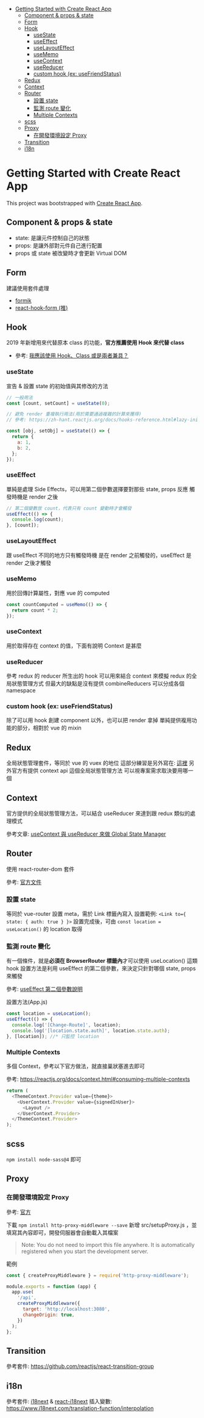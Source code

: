 - [Getting Started with Create React App](#getting-started-with-create-react-app)
  - [Component & props & state](#component--props--state)
  - [Form](#form)
  - [Hook](#hook)
    - [useState](#usestate)
    - [useEffect](#useeffect)
    - [useLayoutEffect](#uselayouteffect)
    - [useMemo](#usememo)
    - [useContext](#usecontext)
    - [useReducer](#usereducer)
    - [custom hook (ex: useFriendStatus)](#custom-hook-ex-usefriendstatus)
  - [Redux](#redux)
  - [Context](#context)
  - [Router](#router)
    - [設置 state](#設置-state)
    - [監測 route 變化](#監測-route-變化)
    - [Multiple Contexts](#multiple-contexts)
  - [scss](#scss)
  - [Proxy](#proxy)
    - [在開發環境設定 Proxy](#在開發環境設定-proxy)
  - [Transition](#transition)
  - [i18n](#i18n)

# Getting Started with Create React App

This project was bootstrapped with [Create React App](https://github.com/facebook/create-react-app).

## Component & props & state

- state: 是讓元件控制自己的狀態
- props: 是讓外部對元件自己進行配置
- props 或 state 被改變時才會更新 Virtual DOM

## Form

建議使用套件處理

- [formik](https://github.com/formium/formik)
- [react-hook-form (推)](https://github.com/react-hook-form/react-hook-form)

## Hook

2019 年新增用來代替原本 class 的功能，**官方推薦使用 Hook 來代替 class**

- 參考: [我應該使用 Hook、Class 或是兩者兼具？](https://zh-hant.reactjs.org/docs/hooks-faq.html#should-i-use-hooks-classes-or-a-mix-of-both)

### useState

宣告 & 設置 state 的初始值與其修改的方法

```js
// 一般用法
const [count, setCount] = useState(0);

// 避免 render 重複執行用法(用於需要通過複雜的計算來獲得)
// 參考: https://zh-hant.reactjs.org/docs/hooks-reference.html#lazy-initial-state

const [obj, setObj] = useState(() => {
  return {
    a: 1,
    b: 2,
  };
});
```

### useEffect

單純是處理 Side Effects，可以用第二個參數選擇要對那些 state, props 反應
觸發時機是 render 之後

```js
// 第二個變數放 count，代表只有 count 變動時才會觸發
useEffect(() => {
  console.log(count);
}, [count]);
```

### useLayoutEffect

跟 useEffect 不同的地方只有觸發時機
是在 render 之前觸發的，useEffect 是 render 之後才觸發

### useMemo

用於回傳計算屬性，對應 vue 的 computed

```js
const countComputed = useMemo(() => {
  return count * 2;
});
```

### useContext

用於取得存在 context 的值，下面有說明 Context 是甚麼

### useReducer

參考 redux 的 reducer 所生出的 hook
可以用來結合 context 來模擬 redux 的全局狀態管理方式
但最大的缺點是沒有提供 combineReducers 可以分成各個 namespace

### custom hook (ex: useFriendStatus)

除了可以用 hook 創建 component 以外，也可以把 render 拿掉
單純提供複用功能的部分，相對於 vue 的 mixin

## Redux

全局狀態管理套件，等同於 vue 的 vuex 的地位
這部分練習是另外寫在: [這裡](https://github.com/dingzhengru/react-redux-test)
另外官方有提供 context api 這個全局狀態管理方法
可以視專案需求取決要用哪一個

## Context

官方提供的全局狀態管理方法，可以結合 useReducer 來達到跟 redux 類似的處理模式

參考文章: [useContext 與 useReducer 來做 Global State Manager](https://whien.medium.com/%E9%80%8F%E9%81%8E-react-usecontext-%E8%88%87-usereducer-%E4%BE%86%E5%81%9A-global-state-manager-bed30fb1f08b)

## Router

使用 react-router-dom 套件

參考: [官方文件](https://reactrouter.com/web/guides/quick-start)

### 設置 state

等同於 vue-router 設置 meta，需於 Link 標籤內寫入
設置範例: `<Link to={ state: { auth: true } }>`
設置完成後，可由 `const location = useLocation()` 的 location 取得

### 監測 route 變化

有一個條件，就是**必須在 BrowserRouter 標籤內**才可以使用 useLocation() 這類 hook
設置方法是利用 useEffect 的第二個參數，來決定只針對哪個 state, props 來觸發

參考: [useEffect 第二個參數說明](https://zh-hant.reactjs.org/docs/hooks-effect.html#tip-optimizing-performance-by-skipping-effects)

設置方法(App.js)

```js
const location = useLocation();
useEffect(() => {
  console.log('[Change-Route]', location);
  console.log('[location.state.auth]', location.state.auth);
}, [location]); //* 只監控 location
```

### Multiple Contexts

多個 Context，參考以下官方做法，就直接巢狀塞進去即可

參考: https://reactjs.org/docs/context.html#consuming-multiple-contexts

```js
return (
  <ThemeContext.Provider value={theme}>
    <UserContext.Provider value={signedInUser}>
      <Layout />
    </UserContext.Provider>
  </ThemeContext.Provider>
);
```

## scss

`npm install node-sass@4` 即可

## Proxy

### 在開發環境設定 Proxy

參考: [官方](https://create-react-app.dev/docs/proxying-api-requests-in-development/#configuring-the-proxy-manually)

下載 `npm install http-proxy-middleware --save`
新增 src/setupProxy.js ，並填寫其內容即可，開發伺服器會自動載入其檔案

> Note: You do not need to import this file anywhere.
> It is automatically registered when you start the development server.

範例

```js
const { createProxyMiddleware } = require('http-proxy-middleware');

module.exports = function (app) {
  app.use(
    '/api',
    createProxyMiddleware({
      target: 'http://localhost:3080',
      changeOrigin: true,
    })
  );
};
```

## Transition

參考套件: https://github.com/reactjs/react-transition-group

## i18n

參考套件: [i18next](https://www.i18next.com/) & [react-i18next](https://github.com/i18next/react-i18next)
插入變數: https://www.i18next.com/translation-function/interpolation

